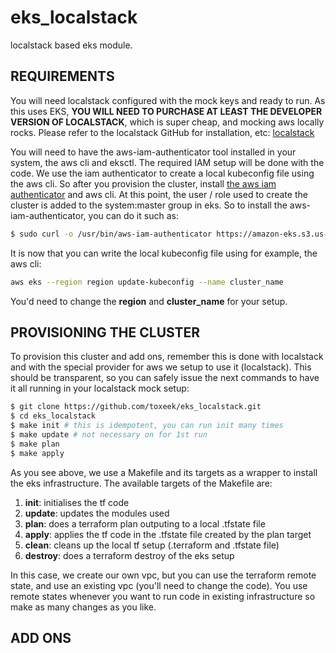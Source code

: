 # eks_localstack
localstack based eks module.

## REQUIREMENTS
You will need localstack configured with the mock keys and ready to run. As this uses EKS, **YOU WILL NEED TO PURCHASE AT LEAST THE DEVELOPER VERSION OF LOCALSTACK**, which is super cheap, and mocking aws locally rocks. Please refer to the localstack GitHub for installation, etc: [localstack](https://github.com/localstack/localstack)

You will need to have the aws-iam-authenticator tool installed in your system, the aws cli and eksctl. The required IAM setup will be done with the code. We use the iam authenticator to create a local kubeconfig file using the aws cli. So after you provision the cluster, install [the aws iam authenticator](https://docs.aws.amazon.com/eks/latest/userguide/install-aws-iam-authenticator.html) and aws cli. At this point, the user / role used to create the cluster is added to the system:master group in eks. So to install the aws-iam-authenticator, you can do it such as:
```bash
$ sudo curl -o /usr/bin/aws-iam-authenticator https://amazon-eks.s3.us-west-2.amazonaws.com/1.21.2/2021-07-05/bin/darwin/amd64/aws-iam-authenticator && chmod +x /usr/bin/aws-iam-authenticator
```

It is now that you can write the local kubeconfig file using for example, the aws cli:
```bash
aws eks --region region update-kubeconfig --name cluster_name
```
You'd need to change the **region** and **cluster_name** for your setup.

## PROVISIONING THE CLUSTER
To provision this cluster and add ons, remember this is done with localstack and with the special provider for aws we setup to use it (localstack). This should be transparent, so you can safely issue the next commands to have it all running in your localstack mock setup:
```bash
$ git clone https://github.com/toxeek/eks_localstack.git
$ cd eks_localstack
$ make init # this is idempotent, you can run init many times
$ make update # not necessary on for 1st run
$ make plan
$ make apply
```
As you see above, we use a Makefile and its targets as a wrapper to install the eks infrastructure. The available targets of the Makefile are:
1. **init**: initialises the tf code
2. **update**: updates the modules used
3. **plan**: does a terraform plan outputing to a local .tfstate file
4. **apply**: applies the tf code in the .tfstate file created by the plan target
5. **clean**: cleans up the local tf setup (.terraform and .tfstate file)
6. **destroy**: does a terraform destroy of the eks setup

In this case, we create our own vpc, but you can use the terraform remote state, and use an existing vpc (you'll need to change the code). You use remote states whenever you want to run code in existing infrastructure so make as many changes as you like.

## ADD ONS


